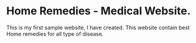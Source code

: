 # Home Remedies - Medical Website.
This is my first sample website, I have created.
This website contain best Home remedies for all type of disease.
